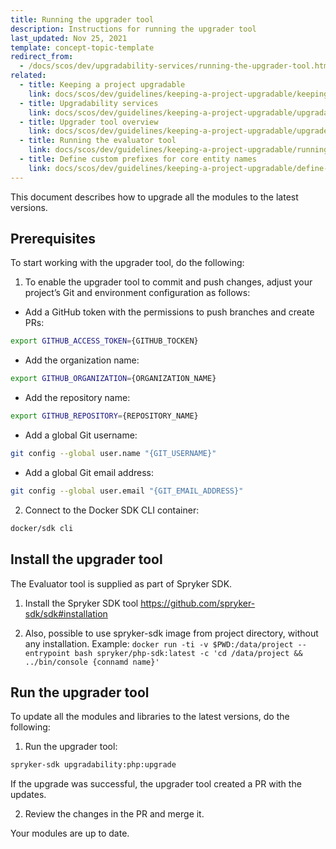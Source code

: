 ```yaml
---
title: Running the upgrader tool
description: Instructions for running the upgrader tool
last_updated: Nov 25, 2021
template: concept-topic-template
redirect_from:
  - /docs/scos/dev/upgradability-services/running-the-upgrader-tool.html
related:
  - title: Keeping a project upgradable
    link: docs/scos/dev/guidelines/keeping-a-project-upgradable/keeping-a-project-upgradable.html
  - title: Upgradability services
    link: docs/scos/dev/guidelines/keeping-a-project-upgradable/upgradability-services.html
  - title: Upgrader tool overview
    link: docs/scos/dev/guidelines/keeping-a-project-upgradable/upgrader-tool-overview.html
  - title: Running the evaluator tool
    link: docs/scos/dev/guidelines/keeping-a-project-upgradable/running-the-evaluator-tool.html
  - title: Define custom prefixes for core entity names
    link: docs/scos/dev/guidelines/keeping-a-project-upgradable/define-customs-prefixes-for-core-entity-names.html
---
```

This document describes how to upgrade all the modules to the latest versions.

## Prerequisites

To start working with the upgrader tool, do the following:

1. To enable the upgrader tool to commit and push changes, adjust your project’s Git and environment configuration as follows:

  * Add a GitHub token with the permissions to push branches and create PRs:

  ```bash
  export GITHUB_ACCESS_TOKEN={GITHUB_TOCKEN}
  ```

  * Add the organization name:

  ```bash
  export GITHUB_ORGANIZATION={ORGANIZATION_NAME}
  ```

  * Add the repository name:

  ```bash
  export GITHUB_REPOSITORY={REPOSITORY_NAME}
  ```

  * Add a global Git username:

  ```bash
  git config --global user.name "{GIT_USERNAME}"
  ```

  * Add a global Git email address:

  ```bash
  git config --global user.email "{GIT_EMAIL_ADDRESS}"
  ```

2. Connect to the Docker SDK CLI container:

```bash
docker/sdk cli
```

## Install the upgrader tool

The Evaluator tool is supplied as part of Spryker SDK.

1. Install the Spryker SDK tool https://github.com/spryker-sdk/sdk#installation

3. Also, possible to use spryker-sdk image from project directory, without any installation. Example: `docker run -ti -v $PWD:/data/project --entrypoint bash spryker/php-sdk:latest -c 'cd /data/project && ../bin/console {connamd name}'`

## Run the upgrader tool

To update all the modules and libraries to the latest versions, do the following:

1. Run the upgrader tool:

```bash
spryker-sdk upgradability:php:upgrade
```

If the upgrade was successful, the upgrader tool created a PR with the updates.

2. Review the changes in the PR and merge it.

Your modules are up to date.
